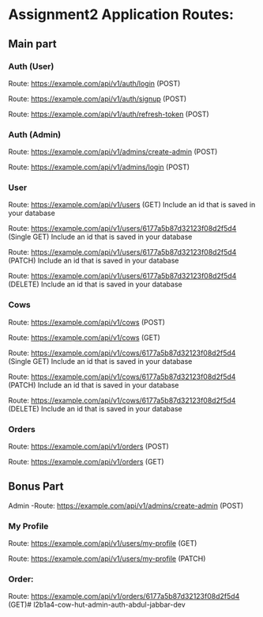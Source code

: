 # Assignment2 Application Routes:
## Main part
### Auth (User)

Route: https://example.com/api/v1/auth/login (POST)

Route: https://example.com/api/v1/auth/signup (POST)


Route: https://example.com/api/v1/auth/refresh-token (POST)

### Auth (Admin)

Route: https://example.com/api/v1/admins/create-admin (POST)

Route: https://example.com/api/v1/admins/login (POST)

### User

Route: https://example.com/api/v1/users (GET) Include an id that is saved in your database

Route: https://example.com/api/v1/users/6177a5b87d32123f08d2f5d4 (Single GET) Include an id that is saved in your database

Route: https://example.com/api/v1/users/6177a5b87d32123f08d2f5d4 (PATCH) Include an id that is saved in your database

Route: https://example.com/api/v1/users/6177a5b87d32123f08d2f5d4 (DELETE) Include an id that is saved in your database

### Cows

Route: https://example.com/api/v1/cows (POST)

Route: https://example.com/api/v1/cows (GET)


Route: https://example.com/api/v1/cows/6177a5b87d32123f08d2f5d4 (Single GET) Include an id that is saved in your database

Route: https://example.com/api/v1/cows/6177a5b87d32123f08d2f5d4 (PATCH) Include an id that is saved in your database

Route: https://example.com/api/v1/cows/6177a5b87d32123f08d2f5d4 (DELETE) Include an id that is saved in your database

### Orders
Route: https://example.com/api/v1/orders (POST)

Route: https://example.com/api/v1/orders (GET)
## Bonus Part
Admin
-Route: https://example.com/api/v1/admins/create-admin (POST)

### My Profile
Route: https://example.com/api/v1/users/my-profile (GET)

Route: https://example.com/api/v1/users/my-profile (PATCH)
### Order:
Route: https://example.com/api/v1/orders/6177a5b87d32123f08d2f5d4 (GET)#   l 2 b 1 a 4 - c o w - h u t - a d m i n - a u t h - a b d u l - j a b b a r - d e v  
 